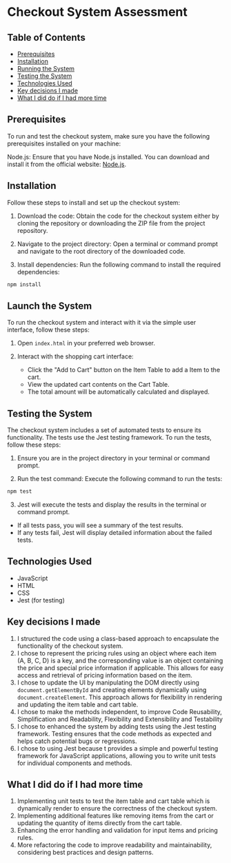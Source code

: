 # Checkout System Assessment

## Table of Contents

- [Prerequisites](#prerequisites)
- [Installation](#installation)
- [Running the System](#running-the-system)
- [Testing the System](#testing-the-system)
- [Technologies Used](#technologies-Used)
- [Key decisions I made](#key-decisions-i-made)
- [What I did do if I had more time](#what-i-did-do-if-i-had-more-time)

## Prerequisites
To run and test the checkout system, make sure you have the following prerequisites installed on your machine:

Node.js: Ensure that you have Node.js installed. You can download and install it from the official website: [Node.js](https://nodejs.org).

## Installation
Follow these steps to install and set up the checkout system:

1. Download the code: Obtain the code for the checkout system either by cloning the repository or downloading the ZIP file from the project repository.

2. Navigate to the project directory: Open a terminal or command prompt and navigate to the root directory of the downloaded code.

3. Install dependencies: Run the following command to install the required dependencies:

```bash
npm install
```

## Launch the System
To run the checkout system and interact with it via the simple user interface, follow these steps:

1. Open `index.html` in your preferred web browser.

2. Interact with the shopping cart interface:
   - Click the "Add to Cart" button on the Item Table to add a Item to the cart.
   - View the updated cart contents on the Cart Table.
   - The total amount will be automatically calculated and displayed.


## Testing the System
The checkout system includes a set of automated tests to ensure its functionality. The tests use the Jest testing framework. To run the tests, follow these steps:

1. Ensure you are in the project directory in your terminal or command prompt.

2. Run the test command: Execute the following command to run the tests:

```bash
npm test
```

3. Jest will execute the tests and display the results in the terminal or command prompt.

- If all tests pass, you will see a summary of the test results.
- If any tests fail, Jest will display detailed information about the failed tests.


## Technologies Used

- JavaScript
- HTML
- CSS
- Jest (for testing)


## Key decisions I made

1. I structured the code using a class-based approach to encapsulate the functionality of the checkout system.
2. I chose to represent the pricing rules using an object where each item (A, B, C, D) is a key, and the corresponding value is an object containing the price and special price information if applicable. This allows for easy access and retrieval of pricing information based on the item.
3. I chose to update the UI by manipulating the DOM directly using `document.getElementById` and creating elements dynamically using `document.createElement`. This approach allows for flexibility in rendering and updating the item table and cart table.
4. I chose to make the methods independent, to improve Code Reusability, Simplification and Readability, Flexibility and Extensibility and Testability 
5. I chose to enhanced the system by adding tests using the Jest testing framework. Testing ensures that the code methods as expected and helps catch potential bugs or regressions. 
6. I chose to using Jest because t provides a simple and powerful testing framework for JavaScript applications, allowing you to write unit tests for individual components and methods.

## What I did do if I had more time

1. Implementing unit tests to test the item table and cart table which is dynamically render to ensure the correctness of the checkout system.
2. Implementing additional features like removing items from the cart or updating the quantity of items directly from the cart table.
3. Enhancing the error handling and validation for input items and pricing rules.
4. More refactoring the code to improve readability and maintainability, considering best practices and design patterns.